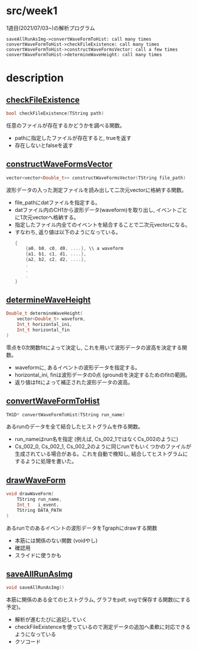 # src/week1
1週目(2021/07/03~)の解析プログラム
```jsseq
saveAllRunAsImg->convertWaveFormToHist: call many times
convertWaveFormToHist->checkFileExistence: call many times
convertWaveFormToHist->constructWaveFormsVector: call a few times
convertWaveFormToHist->determineWaveHeight: call many times
```

# description
## [checkFileExistence](https://github.com/hmdyt/b4ex_semiconductor/blob/main/src/week1/checkFileExistence.C)  
```cpp
bool checkFileExistence(TString path)
```
任意のファイルが存在するかどうかを調べる関数。
- pathに指定したファイルが存在すると, trueを返す
- 存在しないとfalseを返す

## [constructWaveFormsVector](https://github.com/hmdyt/b4ex_semiconductor/blob/main/src/week1/constructWaveFormsVector.C)   
```cpp
vector<vector<Double_t>> constructWaveFormsVector(TString file_path)
```
波形データの入った測定ファイルを読み出して二次元vectorに格納する関数。
- file_pathにdatファイルを指定する。
- datファイル内のCH1から波形データ(waveform)を取り出し, イベントごとに1次元vectorへ格納する。
- 指定したファイル内全てのイベントを結合することで二次元vectorになる。
- すなわち, 返り値は以下のようになっている。
    ```cpp
    {
        {a0, b0, c0, d0, ....}, \\ a waveform
        {a1, b1, c1, d1, ....},
        {a2, b2, c2, d2, ....},
        .
        .
        .
    }
    ```

## [determineWaveHeight](https://github.com/hmdyt/b4ex_semiconductor/blob/main/src/week1/determineWaveHeight.C)  
```cpp
Double_t determineWaveHeight(
    vector<Double_t> waveform,
    Int_t horizontal_ini,
    Int_t horizontal_fin
)
```
零点を0次関数fitによって決定し, これを用いて波形データの波高を決定する関数。
- waveformに, あるイベントの波形データを指定する。  
- horizontal_ini, finは波形データの0点 (ground)を決定するためのfitの範囲。
- 返り値はfitによって補正された波形データの波高。

## [convertWaveFormToHist](https://github.com/hmdyt/b4ex_semiconductor/blob/main/src/week1/convertWaveFormToHist.C)  
```cpp
TH1D* convertWaveFormToHist(TString run_name)
```
あるrunのデータを全て結合したヒストグラムを作る関数。
- run_nameはrun名を指定 (例えば, Cs_002_1ではなくCs_002のように)
- Cs_002_0, Cs_002_1, Cs_002_2のように同じrunでもいくつかのファイルが生成されている場合がある。これを自動で検知し, 結合してヒストグラムにするように処理を書いた。

## [drawWaveForm](https://github.com/hmdyt/b4ex_semiconductor/blob/main/src/week1/drawWaveForm.C)  
```cpp
void drawWaveForm(
    TString run_name,
    Int_t   i_event,
    TString DATA_PATH
)
```
あるrunでのあるイベントの波形データをTgraphにdrawする関数
- 本筋には関係のない関数 (voidやし)
- 確認用
- スライドに使うかも

## [saveAllRunAsImg](https://github.com/hmdyt/b4ex_semiconductor/blob/main/src/week1/saveAllRunAsImg.C)  
```cpp
void saveAllRunAsImg()
```
本筋に関係のある全てのヒストグラム, グラフをpdf, svgで保存する関数(にする予定)。
- 解析が進むたびに追記していく
- checkFileExistenceを使っているので測定データの追加へ柔軟に対応できるようになっている
- クソコード